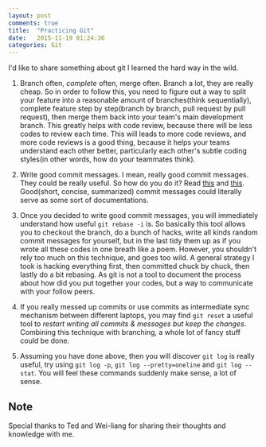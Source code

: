 ```yaml
---
layout: post
comments: true
title:  "Practicing Git"
date:   2015-11-19 01:24:36
categories: Git
---
```


I'd like to share something about git I learned the hard way in the wild.

1. Branch often, *complete* often, merge often. Branch a lot, they are really cheap. So in order to follow this, you need to figure out a way to split your feature into a reasonable amount of branches(think sequentially), complete feature step by step(branch by branch, pull request by pull request), then merge them back into your team's main development branch. This greatly helps with code review, because there will be less codes to review each time. This will leads to more code reviews, and more code reviews is a good thing, because it helps your teams understand each other better, particularly each other's subtle coding styles(in other words, how do your teammates think).

2. Write good commit messages. I mean, really good commit messages. They could be really useful. So how do you do it? Read [this](https://robots.thoughtbot.com/5-useful-tips-for-a-better-commit-message) and [this](http://chris.beams.io/posts/git-commit/). Good(short, concise, summarized) commit messages could literally serve as some sort of documentations.

3. Once you decided to write good commit messages, you will immediately understand how useful `git rebase -i` is. So basically this tool allows you to checkout the branch, do a bunch of hacks, write all kinds random commit messages for yourself, but in the last tidy them up as if you wrote all these codes in one breath like a poem. However, you shouldn't rely too much on this technique, and goes too wild. A general strategy I took is hacking everything first, then committed chuck by chuck, then lastly do a bit rebasing. As git is not a tool to document the process about how did you put together your codes, but a way to communicate with your follow peers.

4. If you really messed up commits or use commits as intermediate sync mechanism between different laptops, you may find `git reset` a useful tool to *restart writing all commits & messages but keep the changes*. Combining this technique with branching, a whole lot of fancy stuff could be done.

5. Assuming you have done above, then you will discover `git log` is really useful, try using `git log -p`, `git log --pretty=oneline` and `git log --stat`. You will feel these commands suddenly make sense, a lot of sense.

## Note
Special thanks to Ted and Wei-liang for sharing their thoughts and knowledge with me.
